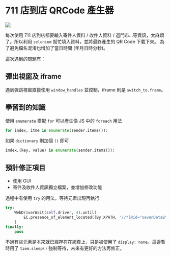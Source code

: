 # 711 店到店 QRCode 產生器

![](https://img.shields.io/badge/Python-exercise-%23336d9b)

每次使用 711 店到店都要輸入寄件人資料 / 收件人資料 / 選門市...等資訊，太麻煩了。所以利用 `selenium` 幫忙填入資料，並將最終產生的 QR Code 下載下來。
為了避免檔名混淆也增加了當日時間 (年月日時分秒)。

這次遇到的問題有：

## 彈出視窗及 iframe
遇到彈跳視窗直接使用 `window_handles` 並控制，iframe 則是 `switch_to.frame`。

## 學習到的知識
使用 `enumerate` 搭配 `for` 可以產生像 JS 中的 `foreach` 用法

```python
for index, itme in enumerate(sender.items()):
```

如果 `dictionary` 則加個 `()` 即可
```python
index,(key, value) in enumerate(sender.items()):
```

## 預計修正項目
* 使用 GUI 
* 寄件及收件人資訊獨立檔案，並增加修改功能

過程中有使用 `try` 的用法，等待元素出現再執行
```python
try:
    WebDriverWait(self.driver, 4).until(
        EC.presence_of_element_located((By.XPATH, '//*[@id="sevenDataBtn"]'))
    )
finally:
    pass
```
不過有些元素是本來就已經存在在網頁上，只是被使用了 `display: none`。這邊暫時用了 `tiem.sleep()` 強制等待，未來有更好的方法再修正。